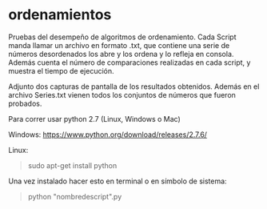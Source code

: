 ordenamientos
=============

Pruebas del desempeño de algoritmos de ordenamiento.
Cada Script manda llamar un archivo en formato .txt, que contiene una serie de números desordenados los abre y los ordena y lo refleja en consola.
Además cuenta el número de comparaciones realizadas en cada script, y muestra el tiempo de ejecución.

Adjunto dos capturas de pantalla de los resultados obtenidos. Además en el archivo Series.txt vienen todos los conjuntos de números que fueron probados.

Para correr usar python 2.7 (Linux, Windows o Mac)

Windows: https://www.python.org/download/releases/2.7.6/

Linux: 
> sudo apt-get install python
 
Una vez instalado hacer esto en terminal o en símbolo de sistema:
> python "nombredescript".py

